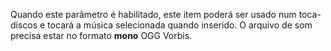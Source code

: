 Quando este parâmetro é habilitado, este item poderá ser usado num toca-discos e tocará a música selecionada quando inserido. O arquivo de som precisa estar no formato **mono** OGG Vorbis.
